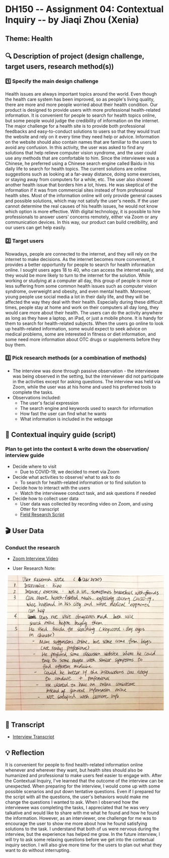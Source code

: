 # DH150 -- Assignment 04: Contextual Inquiry -- by Jiaqi Zhou (Xenia)
## Theme: Health

## :mag: Description of project (design challenge, target users, research method(s))
### :one: Specify the main design challenge 

Health issues are always important topics around the world. Even though the health care system has been improved, so as people's living quality, there are more and more people worried about their health condition. Our product is designed to provide users with more professional health-related information. It is convenient for people to search for health topics online, but some people would judge the credibility of information on the internet. The major challenge for a health site is to provide both professional feedbacks and easy-to-conduct solutions to users so that they would trust the website and rely on it every time they need help or advice. Information on the website should also contain names that are familiar to the users to avoid any confusion. In this activity, the user was asked to find any solutions that help relieve computer vision syndrome, and the user could use any methods that are comfortable to him. Since the interviewee was a Chinese, he preferred using a Chinese search engine called Baidu in his daily life to search for health topics. The current solutions are online suggestions such as looking at a far-away distance, doing some exercises, or staying away from computers for a while, etc. The user also showed another health issue that borders him a lot, hives. He was skeptical of the information if it was from commercial sites instead of from professional health sites. Most of the information online will only provide general causes and possible solutions, which may not satisfy the user's needs. If the user cannot determine the real causes of his health issues, he would not know which option is more effective. With digital technology, it is possible to hire professionals to answer users' concerns remotely, either via Zoom or any communication devices. In this way, our product can build credibility, and our users can get help easily.   



### :two: Target users 

Nowadays, people are connected to the internet, and they will rely on the internet to make decisions. As the internet becomes more convenient, it provides a better opportunity for people to search for health information online. I sought users ages 18 to 40, who can access the internet easily, and they would be more likely to turn to the internet for the solution. While working or studying at a computer all day, this group of people is more or less suffering from some common health issues such as computer vision syndrome, overweight and obesity, and even mental health. Moreover, young people use social media a lot in their daily life, and they will be affected the way they deal with their health. Especially during these difficult times, people stay at home and work on their computers all day long, they would care more about their health. The users can do the activity anywhere as long as they have a laptop, an iPad, or just a mobile phone. It is handy for them to search for health-related subjects. When the users go online to look up health-related information, some would expect to seek advice on medical problems, some are interested in fitness or diet information, and some need more information about OTC drugs or supplements before they buy them.    


### :three: Pick research methods (or a combination of methods) 

- The interview was done through passive observation - the interviewee was being observed in the setting, but the interviewer did not participate in the activities except for asking questions. The interview was held via Zoom, while the user was at his home and used his preferred tools to complete the tasks.
- Observations included:
  - The user's facial expression
  - The search engine and keywords used to search for information
  - How fast the user can find what he wants
  - What information is included in the webpage


## :notebook_with_decorative_cover: Contextual inquiry guide (script)
### Plan to get into the context & write down the observation/ interview guide 

- Decide where to visit
  - Due to COVID-19, we decided to meet via Zoom 
- Decide what activities to observe/ what to ask to do
  - To search for health-related information or to find solution to 
- Decide how to interact with the users 
  - Watch the interviewee conduct task, and ask questions if needed
- Decide how to collect user data 
  - User data was collected by recording video on Zoom, and using Otter for transcript
  - <a href="https://docs.google.com/document/d/1p20hTM45mRYqq4EtCYcQUUOlc9J3nF6b4nxR2xI4s9k/edit#">Field Research Script</a>

## :clapper: User Data 
### Conduct the research
- <a href="https://www.youtube.com/watch?v=tmaTAq9p1xI">Zoom Interview Video</a>

- User Research Note:

![](https://github.com/xenia1270/DH150/blob/master/Assignment%204/User%20Research%20Note.jpeg?raw=true)


## :page_facing_up: Transcript
- <a href="https://docs.google.com/document/d/1I2QrXy4C2nNdfPwLsCvZH7pk2KgOVTGkDfwUrYWUeqU/edit">Interview Transcript</a>


## :bulb: Reflection

It is convenient for people to find health-related information online whenever and wherever they want, but health sites should also be humanized and professional to make users feel easier to engage with. After the Contextual Inquiry, I've learned that the outcome of the interview can be unexpected. When preparing for the interview, I would come up with some possible scenarios and put down tentative questions. Even if I prepared for the script with all the questions, the user's behaviors would make me change the questions I wanted to ask. When I observed how the interviewee was completing the tasks, I appreciated that he was very talkative and would like to share with me what he found and how he found the information. However, as an interviewer, one challenge for me was to encourage the user to show me more about how he found satisfying solutions to the task. I understand that both of us were nervous during the interview, but the experience has helped me grow. In the future interview, I will try to ask some relaxing questions before we get into the contextual inquiry section. I will also give more time for the users to plan out what they want to do without interrupting. 
 

